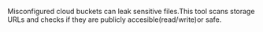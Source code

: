 Misconfigured cloud buckets can leak sensitive files.This tool scans storage URLs and checks if they are publicly accesible(read/write)or safe.
